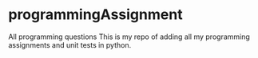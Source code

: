# programmingAssignment
All programming questions 
This is my repo of adding all my programming assignments and unit tests in python.
